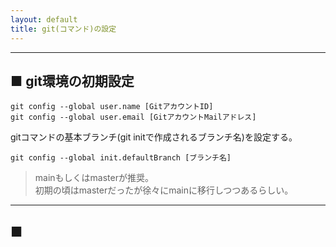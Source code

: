 ```yaml
---
layout: default
title: git(コマンド)の設定
---
```


___
## ■ git環境の初期設定

```
git config --global user.name [GitアカウントID]
git config --global user.email [GitアカウントMailアドレス]
```


gitコマンドの基本ブランチ(git initで作成されるブランチ名)を設定する。  
```
git config --global init.defaultBranch [ブランチ名]
```

>mainもしくはmasterが推奨。  
>初期の頃はmasterだったが徐々にmainに移行しつつあるらしい。 



___
## ■ 